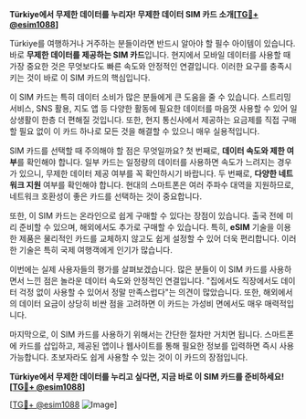 **Türkiye에서 무제한 데이터를 누리자! 무제한 데이터 SIM 카드 소개[[TG💪+ @esim1088](https://t.me/s/esim1088)]**

Türkiye를 여행하거나 거주하는 분들이라면 반드시 알아야 할 필수 아이템이 있습니다. 바로 **무제한 데이터를 제공하는 SIM 카드**입니다. 현지에서 모바일 데이터를 사용할 때 가장 중요한 것은 무엇보다도 빠른 속도와 안정적인 연결입니다. 이러한 요구를 충족시키는 것이 바로 이 SIM 카드의 핵심입니다.

이 SIM 카드는 특히 데이터 소비가 많은 분들에게 큰 도움을 줄 수 있습니다. 스트리밍 서비스, SNS 활용, 지도 앱 등 다양한 활동에 필요한 데이터를 마음껏 사용할 수 있어 일상생활이 한층 더 편해질 것입니다. 또한, 현지 통신사에서 제공하는 요금제를 직접 구매할 필요 없이 이 카드 하나로 모든 것을 해결할 수 있으니 매우 실용적입니다.

SIM 카드를 선택할 때 주의해야 할 점은 무엇일까요? 첫 번째로, **데이터 속도와 제한 여부**를 확인해야 합니다. 일부 카드는 일정량의 데이터를 사용하면 속도가 느려지는 경우가 있으니, 무제한 데이터 제공 여부를 꼭 확인하시기 바랍니다. 두 번째로, **다양한 네트워크 지원** 여부를 확인해야 합니다. 현대의 스마트폰은 여러 주파수 대역을 지원하므로, 네트워크 호환성이 좋은 카드를 선택하는 것이 중요합니다.

또한, 이 SIM 카드는 온라인으로 쉽게 구매할 수 있다는 장점이 있습니다. 출국 전에 미리 준비할 수 있으며, 해외에서도 추가로 구매할 수 있습니다. 특히, **eSIM** 기술을 이용한 제품은 물리적인 카드를 교체하지 않고도 쉽게 설정할 수 있어 더욱 편리합니다. 이러한 기술은 특히 국제 여행객에게 인기가 많습니다.

이번에는 실제 사용자들의 평가를 살펴보겠습니다. 많은 분들이 이 SIM 카드를 사용하면서 느낀 점은 놀라운 데이터 속도와 안정적인 연결입니다. "집에서도 직장에서도 데이터 걱정 없이 사용할 수 있어서 정말 만족스럽다"는 의견이 많았습니다. 또한, 해외에서의 데이터 요금이 상당히 비싼 점을 고려하면 이 카드는 가성비 면에서도 매우 매력적입니다.

마지막으로, 이 SIM 카드를 사용하기 위해서는 간단한 절차만 거치면 됩니다. 스마트폰에 카드를 삽입하고, 제공된 앱이나 웹사이트를 통해 필요한 정보를 입력하면 즉시 사용 가능합니다. 초보자라도 쉽게 사용할 수 있는 것이 이 카드의 장점입니다.

**Türkiye에서 무제한 데이터를 누리고 싶다면, 지금 바로 이 SIM 카드를 준비하세요! [[TG💪+ @esim1088](https://t.me/s/esim1088)]**

[[TG💪+ @esim1088](https://t.me/s/esim1088) ![Image](https://i.postimg.cc/Y0z9fWf4/image.png)]